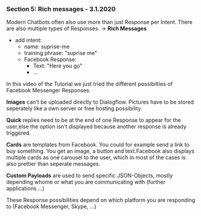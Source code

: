 ### Section 5: Rich messages - 3.1.2020

Modern Chatbots often also use more than just Response per Intent. There are also multiple types of Responses. -> **Rich Messages**

+ add intent:
  + name: suprise-me
  + training phrase: "suprise me"
  + Facebook Response: 
    + Text: "Here you go"
    + ...

In this video of the Tutorial we just tried the different possibilties of Facebook Messenger Responses

**Images** can't be uploaded directly to Dialogflow. Pictures have to be stored seperately like a own server or free hosting possibility

**Quick** replies need to be at the end of one Response to appear for the user,else the option isn't displayed because another response is already triggered.

**Cards** are templates from Facebook. You could for example send a link to buy something. You get an image, a button and text.Facebook also displays multiple cards as one carousel to the user, which in most of the cases is also prettier than seperate messages.

**Custom Payloads** are used to send specific JSON-Objects, mostly depending whome or what you are communicating with (further applications ...)

These Response possibilities depend on which platform you are responding to (Facebook Messenger, Skype, ...)